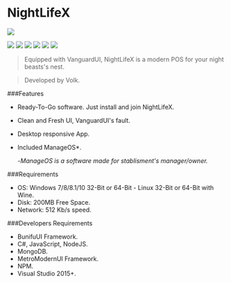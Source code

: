 # NightLifeX
![](https://i.imgur.com/u0cimJK.png)


![](https://img.shields.io/github/stars/pandao/editor.md.svg) ![](https://img.shields.io/github/forks/pandao/editor.md.svg) ![](https://img.shields.io/github/tag/pandao/editor.md.svg) ![](https://img.shields.io/github/release/pandao/editor.md.svg) ![](https://img.shields.io/github/issues/pandao/editor.md.svg) ![](https://img.shields.io/bower/v/editor.md.svg)


> Equipped with VanguardUI, NightLifeX is a modern POS for your night beasts's nest.

> Developed by Volk.

###Features

- Ready-To-Go software. Just install and join NightLifeX.
- Clean and Fresh UI, VanguardUI's fault.
- Desktop responsive App.
- Included ManageOS*.
  
  -*ManageOS is a software made for stablisment's manager/owner.*

###Requirements

- OS:       Windows 7/8/8.1/10 32-Bit or 64-Bit - Linux 32-Bit or 64-Bit with Wine.
- Disk:     200MB Free Space.
- Network:  512 Kb/s speed.

###Developers Requirements
-   BunifuUI Framework.
-   C#, JavaScript, NodeJS.
-   MongoDB.
-   MetroModernUI Framework.
-   NPM.
-   Visual Studio 2015+.
